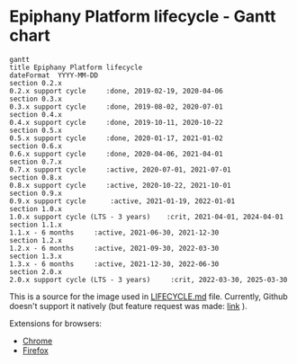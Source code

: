 # Epiphany Platform lifecycle - Gantt chart

```mermaid
gantt
title Epiphany Platform lifecycle
dateFormat  YYYY-MM-DD
section 0.2.x
0.2.x support cycle     :done, 2019-02-19, 2020-04-06
section 0.3.x
0.3.x support cycle     :done, 2019-08-02, 2020-07-01
section 0.4.x
0.4.x support cycle     :done, 2019-10-11, 2020-10-22
section 0.5.x
0.5.x support cycle     :done, 2020-01-17, 2021-01-02
section 0.6.x
0.6.x support cycle     :done, 2020-04-06, 2021-04-01
section 0.7.x
0.7.x support cycle     :active, 2020-07-01, 2021-07-01
section 0.8.x
0.8.x support cycle     :active, 2020-10-22, 2021-10-01
section 0.9.x
0.9.x support cycle      :active, 2021-01-19, 2022-01-01
section 1.0.x
1.0.x support cycle (LTS - 3 years)    :crit, 2021-04-01, 2024-04-01
section 1.1.x
1.1.x - 6 months     :active, 2021-06-30, 2021-12-30
section 1.2.x
1.2.x - 6 months     :active, 2021-09-30, 2022-03-30
section 1.3.x
1.3.x - 6 months     :active, 2021-12-30, 2022-06-30
section 2.0.x
2.0.x support cycle (LTS - 3 years)     :crit, 2022-03-30, 2025-03-30
```

This is a source for the image used in [LIFECYCLE.md](LIFECYCLE.md) file.
Currently, Github doesn't support it natively (but feature request was made: [link](https://github.community/t/feature-request-support-mermaid-markdown-graph-diagrams-in-md-files/1922) ).

Extensions for browsers:
- [Chrome](https://chrome.google.com/webstore/detail/github-%2B-mermaid/goiiopgdnkogdbjmncgedmgpoajilohe)
- [Firefox](https://addons.mozilla.org/en-US/firefox/addon/github-mermaid)